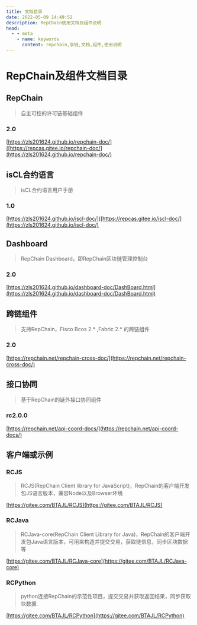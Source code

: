 ```yaml
---
title: 文档目录
date: 2022-05-09 14:49:52
description: RepChain使用文档及组件说明
head:
  - - meta
    - name: keywords
      content: repchain,享链,文档,组件,使用说明
---
```


# RepChain及组件文档目录

## RepChain

> 自主可控的许可链基础组件

### 2.0

[https://zls201624.github.io/repchain-doc/]([https://repcas.gitee.io/repchain-doc/](https://zls201624.github.io/repchain-doc/)



## isCL合约语言

> isCL合约语言用户手册

### 1.0

[https://zls201624.github.io/iscl-doc/]([https://repcas.gitee.io/iscl-doc/](https://zls201624.github.io/iscl-doc/)


## Dashboard

> RepChain Dashboard，即RepChain区块链管理控制台

### 2.0

[https://zls201624.github.io/dashboard-doc/DashBoard.html](https://zls201624.github.io/dashboard-doc/DashBoard.html)


## 跨链组件

> 支持RepChain，Fisco Bcos 2.* ,Fabric 2.* 的跨链组件

### 2.0

[https://repchain.net/repchain-cross-doc/](https://repchain.net/repchain-cross-doc/)

## 接口协同

> 基于RepChain的链外接口协同组件

### rc2.0.0

[https://repchain.net/api-coord-docs/](https://repchain.net/api-coord-docs/)

## 客户端或示例

### RCJS

> RCJS(RepChain Client library for JavaScript)，RepChain的客户端开发包JS语言版本，兼容Node以及Browser环境

[https://gitee.com/BTAJL/RCJS](https://gitee.com/BTAJL/RCJS)

### RCJava

> RCJava-core(RepChain Client Library for Java)，RepChain的客户端开发包Java语言版本，可用来构造并提交交易，获取链信息，同步区块数据等

[https://gitee.com/BTAJL/RCJava-core](https://gitee.com/BTAJL/RCJava-core)

### RCPython

> python连接RepChain的示范性项目，提交交易并获取返回结果，同步获取块数据.

[https://gitee.com/BTAJL/RCPython](https://gitee.com/BTAJL/RCPython)
